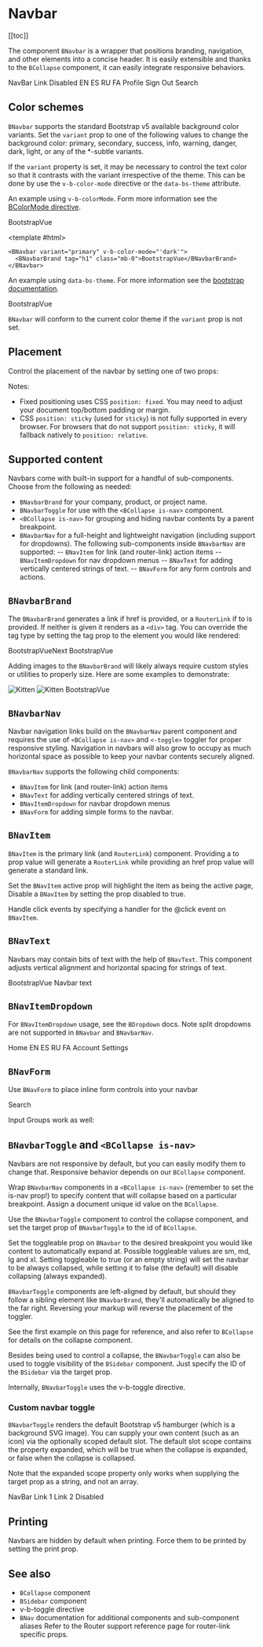 # Navbar

<ClientOnly>
  <Teleport to=".bd-toc">

[[toc]]

  </Teleport>
</ClientOnly>

<div class="lead mb-5">

The component `BNavbar` is a wrapper that positions branding, navigation, and other elements into a concise header. It is easily extensible and thanks to the `BCollapse` component, it can easily integrate responsive behaviors.

</div>

<HighlightCard>
  <BNavbar toggleable="lg" variant="primary" v-b-color-mode="'dark'">
    <BNavbarBrand href="#">NavBar</BNavbarBrand>
    <BNavbarToggle target="nav-collapse" />
    <BCollapse id="nav-collapse" is-nav>
      <BNavbarNav>
        <BNavItem href="#">Link</BNavItem>
        <BNavItem href="#" disabled>Disabled</BNavItem>
      </BNavbarNav>
      <!-- Right aligned nav items -->
      <BNavbarNav class="ms-auto mb-2 mb-lg-0">
        <BNavItemDropdown text="Lang" right>
          <BDropdownItem href="#">EN</BDropdownItem>
          <BDropdownItem href="#">ES</BDropdownItem>
          <BDropdownItem href="#">RU</BDropdownItem>
          <BDropdownItem href="#">FA</BDropdownItem>
        </BNavItemDropdown>
        <BNavItemDropdown right>
          <!-- Using 'button-content' slot -->
          <template #button-content>
            <em>User</em>
          </template>
          <BDropdownItem href="#">Profile</BDropdownItem>
          <BDropdownItem href="#">Sign Out</BDropdownItem>
        </BNavItemDropdown>
      </BNavbarNav>
      <BNavForm class="d-flex">
        <BFormInput class="me-2" placeholder="Search" />
        <BButton type="submit" variant="outline-success">Search</BButton>
      </BNavForm>
    </BCollapse>
  </BNavbar>
  <template #html>

```vue-html
<BNavbar toggleable="lg" variant="primary" v-b-color-mode="'dark'">
  <BNavbarBrand href="#">NavBar</BNavbarBrand>
  <BNavbarToggle target="nav-collapse" />
  <BCollapse id="nav-collapse" is-nav>
    <BNavbarNav>
      <BNavItem href="#">Link</BNavItem>
      <BNavItem href="#" disabled>Disabled</BNavItem>
    </BNavbarNav>
    <!-- Right aligned nav items -->
    <BNavbarNav class="ms-auto mb-2 mb-lg-0">
      <BNavItemDropdown text="Lang" right>
        <BDropdownItem href="#">EN</BDropdownItem>
        <BDropdownItem href="#">ES</BDropdownItem>
        <BDropdownItem href="#">RU</BDropdownItem>
        <BDropdownItem href="#">FA</BDropdownItem>
      </BNavItemDropdown>
      <BNavItemDropdown right>
        <!-- Using 'button-content' slot -->
        <template #button-content>
          <em>User</em>
        </template>
        <BDropdownItem href="#">Profile</BDropdownItem>
        <BDropdownItem href="#">Sign Out</BDropdownItem>
      </BNavItemDropdown>
    </BNavbarNav>
    <BNavForm class="d-flex">
      <BFormInput class="me-2" placeholder="Search" />
      <BButton type="submit" variant="outline-success">Search</BButton>
    </BNavForm>
  </BCollapse>
</BNavbar>
```

  </template>
</HighlightCard>

## Color schemes

`BNavbar` supports the standard Bootstrap v5 available background color variants. Set the `variant` prop to one of the
following values to change the background color: primary, secondary, success, info, warning, danger, dark, light, or any of the \*-subtle variants.

If the `variant` property is set, it may be necessary to control the text color so that it contrasts with the variant
irrespective of the theme. This can be done by use the `v-b-color-mode` directive or the `data-bs-theme` attribute.

An example using `v-b-colorMode`. Form more information see the [BColorMode directive](/docs/directives/BColorMode).

<HighlightCard>
  <BNavbar variant="primary" v-b-color-mode="'dark'">
    <BNavbarBrand tag="h1" class="mb-0">BootstrapVue</BNavbarBrand>
  </BNavbar>

<template #html>

```vue-html
<BNavbar variant="primary" v-b-color-mode="'dark'">
  <BNavbarBrand tag="h1" class="mb-0">BootstrapVue</BNavbarBrand>
</BNavbar>
```

  </template>
</HighlightCard>

An example using `data-bs-theme`. For more information see the
[bootstrap documentation](https://getbootstrap.com/docs/5.3/components/navbar/#color-schemes).

<HighlightCard>
  <BNavbar variant="primary" data-bs-theme="dark">
    <BNavbarBrand tag="h1" class="mb-0">BootstrapVue</BNavbarBrand>
  </BNavbar>
  <template #html>

```vue-html
<BNavbar variant="primary" data-bs-theme="dark">
  <BNavbarBrand tag="h1" class="mb-0">BootstrapVue</BNavbarBrand>
</BNavbar>
```

  </template>
</HighlightCard>

`BNavbar` will conform to the current color theme if the `variant` prop is not set.

## Placement

Control the placement of the navbar by setting one of two props:

Notes:

- Fixed positioning uses CSS `position: fixed`. You may need to adjust your document top/bottom padding or margin.
- CSS `position: sticky` (used for `sticky`) is not fully supported in every browser. For browsers that do not support `position: sticky`, it will fallback natively to `position: relative`.

## Supported content

Navbars come with built-in support for a handful of sub-components. Choose from the following as needed:

- `BNavbarBrand` for your company, product, or project name.
- `BNavbarToggle` for use with the `<BCollapse is-nav>` component.
- `<BCollapse is-nav>` for grouping and hiding navbar contents by a parent breakpoint.
- `BNavbarNav` for a full-height and lightweight navigation (including support for dropdowns). The following sub-components inside `BNavbarNav` are supported:
  -- `BNavItem` for link (and router-link) action items
  -- `BNavItemDropdown` for nav dropdown menus
  -- `BNavText` for adding vertically centered strings of text.
  -- `BNavForm` for any form controls and actions.

## `BNavbarBrand`

The `BNavbarBrand` generates a link if href is provided, or a `RouterLink` if to is provided. If neither is given it renders as a `<div>` tag. You can override the tag type by setting the tag prop to the element you would like rendered:

<HighlightCard>
  <BNavbar variant="faded">
    <BNavbarBrand href="#">BootstrapVueNext</BNavbarBrand>
  </BNavbar>
  <template #html>

```vue-html
<!-- As a link -->
<BNavbar variant="faded">
  <BNavbarBrand href="#">BootstrapVueNext</BNavbarBrand>
</BNavbar>
```

  </template>
</HighlightCard>

<HighlightCard>
  <BNavbar variant="faded">
    <BNavbarBrand tag="h1" class="mb-0">BootstrapVue</BNavbarBrand>
  </BNavbar>
  <template #html>

```vue-html
<!-- As a heading -->
<BNavbar variant="faded">
  <BNavbarBrand tag="h1" class="mb-0">BootstrapVue</BNavbarBrand>
</BNavbar>
```

  </template>
</HighlightCard>

Adding images to the `BNavbarBrand` will likely always require custom styles or utilities to properly size. Here are some examples to demonstrate:

<HighlightCard>
  <BNavbar variant="faded">
    <BNavbarBrand href="#">
      <img src="https://placekitten.com/g/30/30" alt="Kitten">
    </BNavbarBrand>
  </BNavbar>
  <template #html>

```vue-html
<!-- Just an image -->
<BNavbar variant="faded">
  <BNavbarBrand href="#">
    <img src="https://placekitten.com/g/30/30" alt="Kitten">
  </BNavbarBrand>
</BNavbar>
```

  </template>
</HighlightCard>

<HighlightCard>
  <BNavbar variant="faded">
    <BNavbarBrand href="#">
      <img src="https://placekitten.com/g/30/30" class="d-inline-block align-top" alt="Kitten">
      BootstrapVue
    </BNavbarBrand>
  </BNavbar>
  <template #html>

```vue-html
<!-- Image and text -->
<BNavbar variant="faded">
  <BNavbarBrand href="#">
    <img src="https://placekitten.com/g/30/30" class="d-inline-block align-top" alt="Kitten">
    BootstrapVue
  </BNavbarBrand>
</BNavbar>
```

  </template>
</HighlightCard>

## `BNavbarNav`

Navbar navigation links build on the `BNavbarNav` parent component and requires the use of `<BCollapse is-nav>` and `<-toggle>` toggler for proper responsive styling. Navigation in navbars will also grow to occupy as much horizontal space as possible to keep your navbar contents securely aligned.

`BNavbarNav` supports the following child components:

- `BNavItem` for link (and router-link) action items
- `BNavText` for adding vertically centered strings of text.
- `BNavItemDropdown` for navbar dropdown menus
- `BNavForm` for adding simple forms to the navbar.

## `BNavItem`

`BNavItem` is the primary link (and `RouterLink`) component. Providing a to prop value will generate a `RouterLink` while providing an href prop value will generate a standard link.

Set the `BNavItem` active prop will highlight the item as being the active page, Disable a `BNavItem` by setting the prop disabled to true.

Handle click events by specifying a handler for the @click event on `BNavItem`.

## `BNavText`

Navbars may contain bits of text with the help of `BNavText`. This component adjusts vertical alignment and horizontal spacing for strings of text.

<HighlightCard>
  <BNavbar toggleable="sm" variant="primary" v-b-color-mode="'dark'">
    <BNavbarToggle target="nav-text-collapse" />
    <BNavbarBrand>BootstrapVue</BNavbarBrand>
    <BCollapse id="nav-text-collapse" is-nav>
      <BNavbarNav>
        <BNavText>Navbar text</BNavText>
      </BNavbarNav>
    </BCollapse>
  </BNavbar>
  <template #html>

```vue-html
<BNavbar toggleable="sm" variant="primary" v-b-color-mode="'dark'">
  <BNavbarToggle target="nav-text-collapse" />

  <BNavbarBrand>BootstrapVue</BNavbarBrand>

  <BCollapse id="nav-text-collapse" is-nav>
    <BNavbarNav>
      <BNavText>Navbar text</BNavText>
    </BNavbarNav>
  </BCollapse>
</BNavbar>
```

  </template>
</HighlightCard>

## `BNavItemDropdown`

For `BNavItemDropdown` usage, see the `BDropdown` docs. Note split dropdowns are not supported in `BNavbar` and `BNavbarNav`.

<HighlightCard>
  <BNavbar variant="dark" v-b-color-mode="'dark'">
    <BNavbarNav>
      <BNavItem href="#">Home</BNavItem>
      <BNavItemDropdown text="Lang" right>
        <BDropdownItem href="#">EN</BDropdownItem>
        <BDropdownItem href="#">ES</BDropdownItem>
        <BDropdownItem href="#">RU</BDropdownItem>
        <BDropdownItem href="#">FA</BDropdownItem>
      </BNavItemDropdown>
      <BNavItemDropdown text="User" right>
        <BDropdownItem href="#">Account</BDropdownItem>
        <BDropdownItem href="#">Settings</BDropdownItem>
      </BNavItemDropdown>
    </BNavbarNav>
  </BNavbar>
  <template #html>

```vue-html
<BNavbar variant="dark" v-b-color-mode="'dark'">
  <BNavbarNav>
    <BNavItem href="#">Home</BNavItem>

    <!-- Navbar dropdowns -->
    <BNavItemDropdown text="Lang" right>
      <BDropdownItem href="#">EN</BDropdownItem>
      <BDropdownItem href="#">ES</BDropdownItem>
      <BDropdownItem href="#">RU</BDropdownItem>
      <BDropdownItem href="#">FA</BDropdownItem>
    </BNavItemDropdown>

    <BNavItemDropdown text="User" right>
      <BDropdownItem href="#">Account</BDropdownItem>
      <BDropdownItem href="#">Settings</BDropdownItem>
    </BNavItemDropdown>
  </BNavbarNav>
</BNavbar>
```

  </template>
</HighlightCard>

## `BNavForm`

Use `BNavForm` to place inline form controls into your navbar

<HighlightCard>
  <BNavbar variant="primary" v-b-color-mode="'dark'">
    <BNavForm>
      <BFormInput class="me-sm-2" placeholder="Search" />
      <BButton variant="outline-success" class="my-2 my-sm-0" type="submit">Search</BButton>
    </BNavForm>
  </BNavbar>
  <template #html>

```vue-html
<BNavbar variant="primary" v-b-color-mode="'dark'">
  <BNavForm>
    <BFormInput class="me-sm-2" placeholder="Search" />
    <BButton variant="outline-success" class="my-2 my-sm-0" type="submit">Search</BButton>
  </BNavForm>
</BNavbar>
```

  </template>
</HighlightCard>

Input Groups work as well:

<HighlightCard>
  <BNavbar variant="primary" v-b-color-mode="'dark'">
    <BNavForm>
      <BInputGroup prepend="@">
        <BFormInput placeholder="Username" />
      </BInputGroup>
    </BNavForm>
  </BNavbar>
  <template #html>

```vue-html
<BNavbar variant="primary" v-b-color-mode="'dark'">
  <BNavForm>
    <BInputGroup prepend="@">
      <BFormInput placeholder="Username" />
    </BInputGroup>
  </BNavForm>
</BNavbar>
```

  </template>
</HighlightCard>

## `BNavbarToggle` and `<BCollapse is-nav>`

Navbars are not responsive by default, but you can easily modify them to change that. Responsive behavior depends on our `BCollapse` component.

Wrap `BNavbarNav` components in a `<BCollapse is-nav>` (remember to set the is-nav prop!) to specify content that will collapse based on a particular breakpoint. Assign a document unique id value on the `BCollapse`.

Use the `BNavbarToggle` component to control the collapse component, and set the target prop of `BNavbarToggle` to the id of `BCollapse`.

Set the toggleable prop on `BNavbar` to the desired breakpoint you would like content to automatically expand at. Possible toggleable values are sm, md, lg and xl. Setting toggleable to true (or an empty string) will set the navbar to be always collapsed, while setting it to false (the default) will disable collapsing (always expanded).

`BNavbarToggle` components are left-aligned by default, but should they follow a sibling element like `BNavbarBrand`, they'll automatically be aligned to the far right. Reversing your markup will reverse the placement of the toggler.

See the first example on this page for reference, and also refer to `BCollapse` for details on the collapse component.

Besides being used to control a collapse, the `BNavbarToggle` can also be used to toggle visibility of the `BSidebar` component. Just specify the ID of the `BSidebar` via the target prop.

Internally, `BNavbarToggle` uses the v-b-toggle directive.

### Custom navbar toggle

`BNavbarToggle` renders the default Bootstrap v5 hamburger (which is a background SVG image). You can supply your own content (such as an icon) via the optionally scoped default slot. The default slot scope contains the property expanded, which will be true when the collapse is expanded, or false when the collapse is collapsed.

Note that the expanded scope property only works when supplying the target prop as a string, and not an array.

<HighlightCard>
  <BNavbar toggleable variant="dark" v-b-color-mode="'dark'">
    <BNavbarBrand href="#">NavBar</BNavbarBrand>
    <BNavbarToggle target="navbar-toggle-collapse">
      <template #default="{ expanded }">
        <ChevronBarUpIcon v-if="expanded" />
        <ChevronBarDownIcon v-else icon="chevron-bar-down" />
      </template>
    </BNavbarToggle>
    <BCollapse id="navbar-toggle-collapse" is-nav>
      <BNavbarNav class="ml-auto">
        <BNavItem href="#">Link 1</BNavItem>
        <BNavItem href="#">Link 2</BNavItem>
        <BNavItem href="#" disabled>Disabled</BNavItem>
      </BNavbarNav>
    </BCollapse>
  </BNavbar>
  <template #html>

```vue-html
<BNavbar toggleable variant="dark" v-b-color-mode="'dark'">
  <BNavbarBrand href="#">NavBar</BNavbarBrand>

  <BNavbarToggle target="navbar-toggle-collapse">
    <template #default="{ expanded }">
      <ChevronBarUpIcon v-if="expanded" />
      <ChevronBarDownIcon v-else icon="chevron-bar-down" />
    </template>
  </BNavbarToggle>

  <BCollapse id="navbar-toggle-collapse" is-nav>
    <BNavbarNav class="ml-auto">
      <BNavItem href="#">Link 1</BNavItem>
      <BNavItem href="#">Link 2</BNavItem>
      <BNavItem href="#" disabled>Disabled</BNavItem>
    </BNavbarNav>
  </BCollapse>
</BNavbar>
```

  </template>
</HighlightCard>

## Printing

Navbars are hidden by default when printing. Force them to be printed by setting the print prop.

## See also

- `BCollapse` component
- `BSidebar` component
- v-b-toggle directive
- `BNav` documentation for additional components and sub-component aliases
  Refer to the Router support reference page for router-link specific props.

<ComponentReference :data="data" />

<script setup lang="ts">
import {data} from '../../data/components/navbar.data'
import ComponentReference from '../../components/ComponentReference.vue'
import HighlightCard from '../../components/HighlightCard.vue'
import {BNavText, BInputGroup, BNavbar, BNavbarBrand, BNavbarToggle, BCollapse, BNavbarNav, BNavForm, BNavItem, BFormInput, BNavbarItem, BNavItemDropdown, BDropdownItem, BButton, vBColorMode} from 'bootstrap-vue-next'
import ChevronBarUpIcon from '~icons/bi/chevron-bar-up'
import ChevronBarDownIcon from '~icons/bi/chevron-bar-down'
</script>
